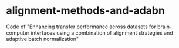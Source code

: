 # alignment-methods-and-adabn
Code of "Enhancing transfer performance across datasets for brain-computer interfaces using a combination of alignment strategies and adaptive batch normalization"
